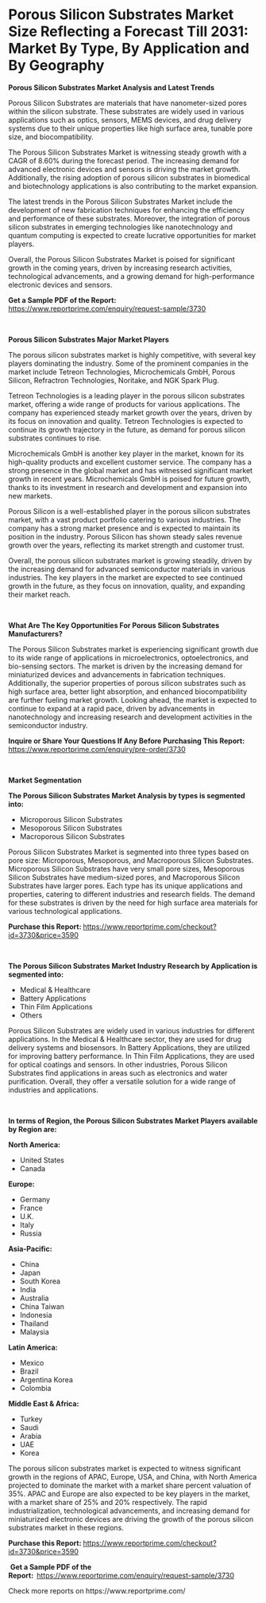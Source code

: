 <p><h1>Porous Silicon Substrates Market Size Reflecting a Forecast Till 2031: Market By Type, By Application and By Geography</h1></p><p><strong>Porous Silicon Substrates Market Analysis and Latest Trends</strong></p>
<p><p>Porous Silicon Substrates are materials that have nanometer-sized pores within the silicon substrate. These substrates are widely used in various applications such as optics, sensors, MEMS devices, and drug delivery systems due to their unique properties like high surface area, tunable pore size, and biocompatibility.</p><p>The Porous Silicon Substrates Market is witnessing steady growth with a CAGR of 8.60% during the forecast period. The increasing demand for advanced electronic devices and sensors is driving the market growth. Additionally, the rising adoption of porous silicon substrates in biomedical and biotechnology applications is also contributing to the market expansion.</p><p>The latest trends in the Porous Silicon Substrates Market include the development of new fabrication techniques for enhancing the efficiency and performance of these substrates. Moreover, the integration of porous silicon substrates in emerging technologies like nanotechnology and quantum computing is expected to create lucrative opportunities for market players.</p><p>Overall, the Porous Silicon Substrates Market is poised for significant growth in the coming years, driven by increasing research activities, technological advancements, and a growing demand for high-performance electronic devices and sensors.</p></p>
<p><strong>Get a Sample PDF of the Report:&nbsp;</strong> <a href="https://www.reportprime.com/enquiry/request-sample/3730">https://www.reportprime.com/enquiry/request-sample/3730</a></p>
<p>&nbsp;</p>
<p><strong>Porous Silicon Substrates Major Market Players</strong></p>
<p><p>The porous silicon substrates market is highly competitive, with several key players dominating the industry. Some of the prominent companies in the market include Tetreon Technologies, Microchemicals GmbH, Porous Silicon, Refractron Technologies, Noritake, and NGK Spark Plug.</p><p>Tetreon Technologies is a leading player in the porous silicon substrates market, offering a wide range of products for various applications. The company has experienced steady market growth over the years, driven by its focus on innovation and quality. Tetreon Technologies is expected to continue its growth trajectory in the future, as demand for porous silicon substrates continues to rise.</p><p>Microchemicals GmbH is another key player in the market, known for its high-quality products and excellent customer service. The company has a strong presence in the global market and has witnessed significant market growth in recent years. Microchemicals GmbH is poised for future growth, thanks to its investment in research and development and expansion into new markets.</p><p>Porous Silicon is a well-established player in the porous silicon substrates market, with a vast product portfolio catering to various industries. The company has a strong market presence and is expected to maintain its position in the industry. Porous Silicon has shown steady sales revenue growth over the years, reflecting its market strength and customer trust.</p><p>Overall, the porous silicon substrates market is growing steadily, driven by the increasing demand for advanced semiconductor materials in various industries. The key players in the market are expected to see continued growth in the future, as they focus on innovation, quality, and expanding their market reach.</p></p>
<p>&nbsp;</p>
<p><strong>What Are The Key Opportunities For Porous Silicon Substrates Manufacturers?</strong></p>
<p><p>The Porous Silicon Substrates market is experiencing significant growth due to its wide range of applications in microelectronics, optoelectronics, and bio-sensing sectors. The market is driven by the increasing demand for miniaturized devices and advancements in fabrication techniques. Additionally, the superior properties of porous silicon substrates such as high surface area, better light absorption, and enhanced biocompatibility are further fueling market growth. Looking ahead, the market is expected to continue to expand at a rapid pace, driven by advancements in nanotechnology and increasing research and development activities in the semiconductor industry.</p></p>
<p><strong>Inquire or Share Your Questions If Any Before Purchasing This Report:</strong> <a href="https://www.reportprime.com/enquiry/pre-order/3730">https://www.reportprime.com/enquiry/pre-order/3730</a></p>
<p>&nbsp;</p>
<p><strong>Market Segmentation</strong></p>
<p><strong>The Porous Silicon Substrates Market Analysis by types is segmented into:</strong></p>
<p><ul><li>Microporous Silicon Substrates</li><li>Mesoporous Silicon Substrates</li><li>Macroporous Silicon Substrates</li></ul></p>
<p><p>Porous Silicon Substrates Market is segmented into three types based on pore size: Microporous, Mesoporous, and Macroporous Silicon Substrates. Microporous Silicon Substrates have very small pore sizes, Mesoporous Silicon Substrates have medium-sized pores, and Macroporous Silicon Substrates have larger pores. Each type has its unique applications and properties, catering to different industries and research fields. The demand for these substrates is driven by the need for high surface area materials for various technological applications.</p></p>
<p><strong>Purchase this Report:&nbsp;</strong><a href="https://www.reportprime.com/checkout?id=3730&price=3590">https://www.reportprime.com/checkout?id=3730&price=3590</a></p>
<p>&nbsp;</p>
<p><strong>The Porous Silicon Substrates Market Industry Research by Application is segmented into:</strong></p>
<p><ul><li>Medical & Healthcare</li><li>Battery Applications</li><li>Thin Film Applications</li><li>Others</li></ul></p>
<p><p>Porous Silicon Substrates are widely used in various industries for different applications. In the Medical & Healthcare sector, they are used for drug delivery systems and biosensors. In Battery Applications, they are utilized for improving battery performance. In Thin Film Applications, they are used for optical coatings and sensors. In other industries, Porous Silicon Substrates find applications in areas such as electronics and water purification. Overall, they offer a versatile solution for a wide range of industries and applications.</p></p>
<p>&nbsp;</p>
<p><strong>In terms of Region, the Porous Silicon Substrates Market Players available by Region are:</strong></p>
<p>
    <p> <strong> North America: </strong>
        <ul>
            <li>United States</li>
            <li>Canada</li>
        </ul>
        </p> 
    <p> <strong> Europe: </strong>
        <ul>
            <li>Germany</li>
            <li>France</li>
            <li>U.K.</li>
            <li>Italy</li>
            <li>Russia</li>
        </ul>
        </p> 
    <p> <strong> Asia-Pacific: </strong>
        <ul>
            <li>China</li>
            <li>Japan</li>
            <li>South Korea</li>
            <li>India</li>
            <li>Australia</li>
            <li>China Taiwan</li>
            <li>Indonesia</li>
            <li>Thailand</li>
            <li>Malaysia</li>
        </ul>
        </p> 
    <p> <strong> Latin America: </strong>
        <ul>
            <li>Mexico</li>
            <li>Brazil</li>
            <li>Argentina Korea</li>
            <li>Colombia</li>
        </ul>
        </p> 
    <p> <strong> Middle East & Africa: </strong>
        <ul>
            <li>Turkey</li>
            <li>Saudi</li>
            <li>Arabia</li>
            <li>UAE</li>
            <li>Korea</li>
        </ul>
    </p>
    </p>
<p><p>The porous silicon substrates market is expected to witness significant growth in the regions of APAC, Europe, USA, and China, with North America projected to dominate the market with a market share percent valuation of 35%. APAC and Europe are also expected to be key players in the market, with a market share of 25% and 20% respectively. The rapid industrialization, technological advancements, and increasing demand for miniaturized electronic devices are driving the growth of the porous silicon substrates market in these regions.</p></p>
<p><strong>Purchase this Report: </strong><a href="https://www.reportprime.com/checkout?id=3730&price=3590">https://www.reportprime.com/checkout?id=3730&price=3590</a></p>
<p>&nbsp;<strong>Get a Sample PDF of the Report:&nbsp;&nbsp;</strong><a href="https://www.reportprime.com/enquiry/request-sample/3730">https://www.reportprime.com/enquiry/request-sample/3730</a></p>
<p><strong></strong></p>
<p>Check more reports on https://www.reportprime.com/</p>